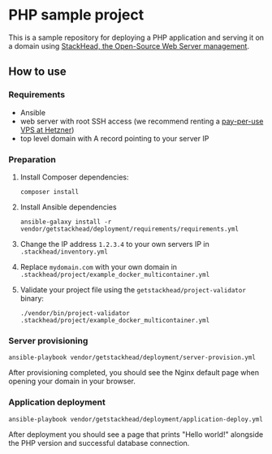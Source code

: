 # PHP sample project

This is a sample repository for deploying a PHP application and serving it on a domain using [StackHead, the Open-Source Web Server management](https://github.com/getstackhead/deployment).

## How to use

### Requirements

* Ansible
* web server with root SSH access (we recommend renting a [pay-per-use VPS at Hetzner](https://www.hetzner.com/cloud))
* top level domain with A record pointing to your server IP

### Preparation

1. Install Composer dependencies:
    ```shell script
    composer install
    ```
2. Install Ansible dependencies
    ```shell script
    ansible-galaxy install -r vendor/getstackhead/deployment/requirements/requirements.yml
    ```
3. Change the IP address `1.2.3.4` to your own servers IP in `.stackhead/inventory.yml`

4. Replace `mydomain.com` with your own domain in `.stackhead/project/example_docker_multicontainer.yml`

5. Validate your project file using the `getstackhead/project-validator` binary: 
   ```shell script
   ./vendor/bin/project-validator .stackhead/project/example_docker_multicontainer.yml
   ```

### Server provisioning

```shell script
ansible-playbook vendor/getstackhead/deployment/server-provision.yml
```

After provisioning completed, you should see the Nginx default page when opening your domain in your browser.

### Application deployment

```shell script
ansible-playbook vendor/getstackhead/deployment/application-deploy.yml
```

After deployment you should see a page that prints "Hello world!" alongside the PHP version and successful database connection.
